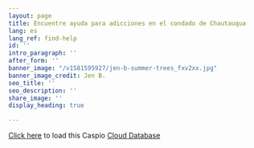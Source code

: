```yaml
---
layout: page
title: Encuentre ayuda para adicciones en el condado de Chautauqua
lang: es
lang_ref: find-help
id: ''
intro_paragraph: ''
after_form: ''
banner_image: "/v1581595927/jen-b-summer-trees_fxv2xx.jpg"
banner_image_credit: Jen B.
seo_title: ''
seo_description: ''
share_image: ''
display_heading: true

---
```

<div id="map"></div>

<script type="text/javascript" src="//static.caspio.com/mashup/script/caspio_mashups_v7.js"></script> <script type="text/javascript"> var mapSettings = { 'mapType': 'G', 'mapView': 'R', 'mapWidth': '500', 'mapHeight': '350', 'mapCssStyle': '', 'useAutoZoom': 'Y', 'zoomLevelResult': '3', 'zoomLevelDetails': '11', 'zoomLevelMapIt': '11', 'bubbleOpenType': '1', 'disableScrollWheel': 'N', 'showTrafficLayer': 'N', 'plotMarkers': 'Y', 'homePosition': '14757', 'apiKey': 'AIzaSyAOFUtdYK2HGpyXGMisFrykd8jyxmGePeA' }; var dpSettings_d6f1800026083a854e84498d9da0 = new mapDataPageSettings('d6f1800026083a854e84498d9da0'); dpSettings_d6f1800026083a854e84498d9da0.DefaultIcon = '//static.caspio.com/mashup/icons/flat/icon29.png'; dpSettings_d6f1800026083a854e84498d9da0.DefaultIconWidth = '12'; dpSettings_d6f1800026083a854e84498d9da0.DefaultIconHeight = '20'; dpSettings_d6f1800026083a854e84498d9da0.MapItEnabled = 'Y'; dpSettings_d6f1800026083a854e84498d9da0.MapItLabel = 'View on map'; dpSettings_d6f1800026083a854e84498d9da0.FilterNeed = 'N'; dpSettings_d6f1800026083a854e84498d9da0.FilterRowSize = '5'; mapEnvironment.AddDataPageMapSettings(dpSettings_d6f1800026083a854e84498d9da0); </script>

<div id="caspio-widget">

<script type="text/javascript" src="https://c1acr536.caspio.com/dp/d6f18000574fc41fb0294de7b964/emb"></script>
<div class="cxkg"><a href="https://c1acr536.caspio.com/dp/d6f18000574fc41fb0294de7b964">Click here</a> to load this Caspio <a href="http://www.caspio.com" target="_blank" title="Cloud Database">Cloud Database</a></div>
</div>